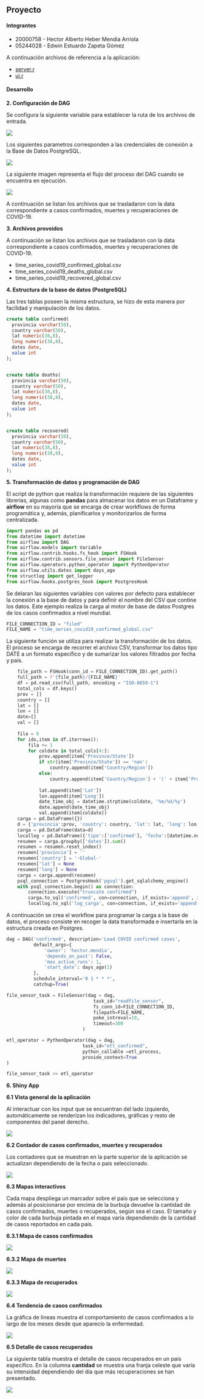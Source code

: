 ## Proyecto

#### Integrantes

* 20000758 - Hector Alberto Heber Mendia Arriola
* 05244028 - Edwin Estuardo Zapeta Gómez

A continuación archivos de referencia a la aplicación:

* [server.r](https://github.com/estuardozapeta/Product-Development-Proyecto/blob/main/server.R)
* [ui.r](https://github.com/estuardozapeta/Product-Development-Proyecto/blob/main/ui.R)

#### **Desarrollo** 

**2. Configuración de DAG**

Se configura la siguiente variable para establecer la ruta de los archivos de entrada.

<img src="https://raw.githubusercontent.com/estuardozapeta/Product-Development-Proyecto/main/image-5.png">
 
Los siguientes parametros corresponden a las credenciales de conexión a la Base de Datos PostgreSQL.

<img src="https://raw.githubusercontent.com/estuardozapeta/Product-Development-Proyecto/main/image-6.png">

La siguiente imagen representa el flujo del proceso del DAG cuando se encuentra en ejecución.

<img src="https://raw.githubusercontent.com/estuardozapeta/Product-Development-Proyecto/main/image-11.png">

A continuación se listan los archivos que se trasladaron con la data correspondiente a casos confirmados, muertes y recuperaciones de COVID-19.

**3. Archivos proveidos**

A continuación se listan los archivos que se trasladaron con la data correspondiente a casos confirmados, muertes y recuperaciones de COVID-19.

* time_series_covid19_confirmed_global.csv
* time_series_covid19_deaths_global.csv
* time_series_covid19_recovered_global.csv

**4. Estructura de la base de datos (PostgreSQL)**

Las tres tablas poseen la misma estructura, se hizo de esta manera por facilidad y manipulación de los datos.

```sql
create table confirmed(
  provincia varchar(50),
  country varchar(50),
  lat numeric(38,8),
  long numeric(38,8),
  dates date,
  value int
);


create table deaths(
  provincia varchar(50),
  country varchar(50),
  lat numeric(38,8),
  long numeric(38,8),
  dates date,
  value int
);


create table recovered(
  provincia varchar(50),
  country varchar(50),
  lat numeric(38,8),
  long numeric(38,8),
  dates date,
  value int
);

```

**5. Transformación de datos y programación de DAG**

El script de python que realiza la transformación requiere de las siguientes librerias, algunas como **pandas** para almacenar los datos en un Dataframe y **airflow** en su mayoría que se encarga de crear workflows de forma programática y, además, planificarlos y monitorizarlos de forma centralizada.

```python
import pandas as pd
from datetime import datetime
from airflow import DAG
from airflow.models import Variable
from airflow.contrib.hooks.fs_hook import FSHook
from airflow.contrib.sensors.file_sensor import FileSensor
from airflow.operators.python_operator import PythonOperator
from airflow.utils.dates import days_ago
from structlog import get_logger
from airflow.hooks.postgres_hook import PostgresHook

```

Se delaran las siguientes variables con valores por defecto para establecer la conexión a la base de datos y para definir el nombre del CSV que contine los datos. Este ejemplo realiza la carga al motor de base de datos Postgres de los casos confirmados a nivel mundial.

```python
FILE_CONNECTION_ID = "filed"
FILE_NAME = "time_series_covid19_confirmed_global.csv"
```

La siguiente función se utiliza para realizar la transformación de los datos. El proceso se encarga de recorrer el archivo CSV, transformar los datos tipo DATE a un formato específico y de sumarizar los valores filtrados por fecha y país.

```python
    file_path = FSHook(conn_id = FILE_CONNECTION_ID).get_path()
    full_path = f'{file_path}/{FILE_NAME}'
    df = pd.read_csv(full_path, encoding = "ISO-8859-1")
    total_cols = df.keys()
    prov = []
    country = []
    lat = []
    lon = []
    date=[]
    val = []
    
    fila = 0
    for idx,item in df.iterrows():
        fila += 1
        for coldate in total_cols[4:]:
            prov.append(item['Province/State'])
            if str(item['Province/State']) == 'nan':
                country.append(item['Country/Region'])
            else:
                country.append(item['Country/Region'] + '(' + item['Province/State'] + ')')
            
            lat.append(item['Lat'])
            lon.append(item['Long'])
            date_time_obj = datetime.strptime(coldate, '%m/%d/%y')
            date.append(date_time_obj)
            val.append(item[coldate])
    carga = pd.DataFrame({})
    d = {'provincia':prov, 'country': country, 'lat': lat, 'long': lon, 'dates': date, 'value':val}
    carga = pd.DataFrame(data=d)
    locallog = pd.DataFrame({'tipo':['confirmed'], 'fecha':[datetime.now()]})
    resumen = carga.groupby(['dates']).sum()
    resumen = resumen.reset_index()
    resumen['provincia'] = ''
    resumen['country'] = '-Global-'
    resumen['lat'] = None
    resumen['long'] = None
    carga = carga.append(resumen)
    psql_connection = PostgresHook('pgsql').get_sqlalchemy_engine()
    with psql_connection.begin() as connection:
        connection.execute("truncate confirmed")
        carga.to_sql('confirmed', con=connection, if_exists='append', index=False)
        locallog.to_sql('log_carga', con=connection, if_exists='append', index=False)    
```

A continuación se crea el workflow para programar la carga a la base de datos, el proceso consiste en recoger la data transformada e insertarla en la estructura creada en Postgres.

```python       
dag = DAG('confirmed', description='Load COVID confirmed cases',
          default_args={
              'owner': 'hector.mendia',
              'depends_on_past': False,
              'max_active_runs': 1,
              'start_date': days_ago(1)
          },
          schedule_interval='0 1 * * *',
          catchup=True)

file_sensor_task = FileSensor(dag = dag,
                                task_id="readfile_sensor",
                                fs_conn_id=FILE_CONNECTION_ID,
                                filepath=FILE_NAME,
                                poke_intreval=10,
                                timeout=300
                            )

etl_operator = PythonOperator(dag = dag,
                            task_id="etl_confirmed",
                            python_callable =etl_process,
                            provide_context=True
)

file_sensor_task >> etl_operator
```

**6. Shiny App**

**6.1 Vista general de la aplicación**

Al interactuar con los input que se encuentran del lado izquierdo, automáticamente se renderizan los indicadores, gráficas y resto de componentes del panel derecho.

<img src="https://raw.githubusercontent.com/estuardozapeta/Product-Development-Proyecto/main/image-1.png">

**6.2 Contador de casos confirmados, muertes y recuperados**

Los contadores que se muestran en la parte superior de la aplicación se actualizan dependiendo de la fecha o pais seleccionado.

<img src="https://raw.githubusercontent.com/estuardozapeta/Product-Development-Proyecto/main/image-2.png">

**6.3 Mapas interactivos**

Cada mapa despliega un marcador sobre el pais que se selecciona y además al posicionarse por encima de la burbuja devuelve la cantidad de casos confirmados, muertes o recuperados, según sea el caso. El tamaño y color de cada burbuja pintada en el mapa varía dependiendo de la cantidad de casos reportados en cada país.

**6.3.1 Mapa de casos confirmados**

<img src="https://raw.githubusercontent.com/estuardozapeta/Product-Development-Proyecto/main/image-7.png">

**6.3.2 Mapa de muertes**

<img src="https://raw.githubusercontent.com/estuardozapeta/Product-Development-Proyecto/main/image-3.png">

**6.3.3 Mapa de recuperados**

<img src="https://raw.githubusercontent.com/estuardozapeta/Product-Development-Proyecto/main/image-8.png">

**6.4 Tendencia de casos confirmados**

La gráfica de líneas muestra el comportamiento de casos confirmados a lo largo de los meses desde que aparecío la enfermedad.

<img src="https://raw.githubusercontent.com/estuardozapeta/Product-Development-Proyecto/main/image-9.png">

**6.5 Detalle de casos recuperados**

La siguiente tabla muestra el detalle de casos recuperados en un pais específico. En la columna **cantidad** se muestra una franja celeste que varía su intensidad dependiendo del día que más recuperaciones se han presentado.

<img src="https://raw.githubusercontent.com/estuardozapeta/Product-Development-Proyecto/main/image-4.png">